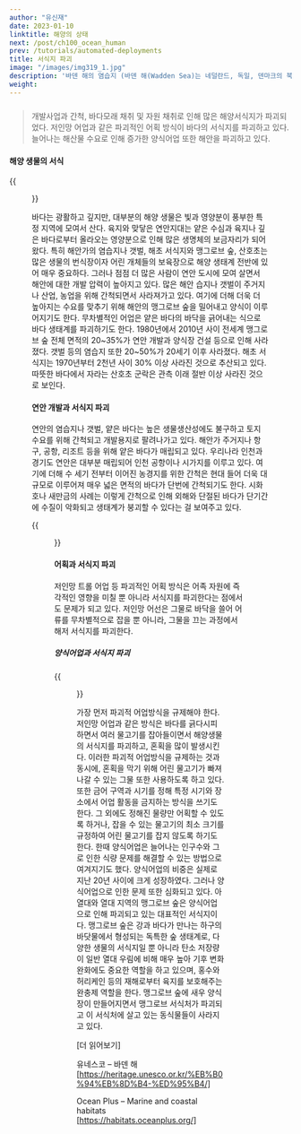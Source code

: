 ```yaml
---
author: "유신재"
date: 2023-01-10
linktitle: 해양의 상태
next: /post/ch100_ocean_human
prev: /tutorials/automated-deployments
title: 서식지 파괴
image: "/images/img319_1.jpg"
description: '바덴 해의 염습지 (바덴 해(Wadden Sea)는 네덜란드, 독일, 덴마크의 북해 연안을 따라 펼쳐진 얕은 바다로, 염습지와 갯벌, 사구, 모래사장이 다양하게 펼쳐져 있다. 바덴 해는 우리나라 서해 갯벌, 북미 동부 연안, 아마존 유역 연안과 함께 세계적으로 가장 잘 발달된 갯벌 지역이다. 바덴 해는 다양한 종들이 서식하고 있어 생물생산성이 전 세계에서 가장 높은 곳 중 하나이다. 염습지에는 2,300종의 생물이, 바다와 민물이 만나는 기수역에는 2,700종 이상의 생물이 서식하고 있다. 바다 생물을 넘어 매년 천만 마리가 넘는 철새에게도 주요 도래지가 되고 있다. 바덴 해는 보호 구역으로 지정되어 보호받고 있으며, 유네스코 세계자연유산으로도 지정되었다) 출처: Shutterstock'
weight: 
---
```


#####

> 개발사업과 간척, 바다모래 채취 및 자원 채취로 인해 많은 해양서식지가 파괴되었다. 
> 저인망 어업과 같은 파괴적인 어획 방식이 바다의 서식지를 파괴하고 있다.
> 늘어나는 해산물 수요로 인해 증가한 양식어업 또한 해안을 파괴하고 있다.


#### 해양 생물의 서식

{{<figure src="/images/img319_2.jpg" caption="카리브 해 망그로브 숲의 모습. 망그로브 숲은 많은 해양생물의 산란장이자 보육장 역할을 한다.출처: Shutterstock">}}


바다는 광활하고 깊지만, 대부분의 해양 생물은 빛과 영양분이 풍부한 특정 지역에 모여서 산다. 육지와 맞닿은 연안지대는 얕은 수심과 육지나 깊은 바다로부터 올라오는 영양분으로 인해 많은 생명체의 보금자리가 되어왔다. 특히 해안가의 염습지나 갯벌, 해초 서식지와 맹그로브 숲, 산호초는 많은 생물의 번식장이자 어린 개체들의 보육장으로 해양 생태계 전반에 있어 매우 중요하다.
그러나 점점 더 많은 사람이 연안 도시에 모여 살면서 해안에 대한 개발 압력이 높아지고 있다. 많은 해안 습지나 갯벌이 주거지나 산업, 농업을 위해 간척되면서 사라져가고 있다. 여기에 더해 더욱 더 높아지는 수요를 맞추기 위해 해안의 맹그로브 숲을 밀어내고 양식이 이루어지기도 한다. 무차별적인 어업은 얕은 바다의 바닥을 긁어내는 식으로 바다 생태계를 파괴하기도 한다.
1980년에서 2010년 사이 전세계 맹그로브 숲 전체 면적의 20~35%가 연안 개발과 양식장 건설 등으로 인해 사라졌다. 갯벌 등의 염습지 또한 20~50%가 20세기 이후 사라졌다. 해초 서식지는 1970년부터 2천년 사이 30% 이상 사라진 것으로 추산되고 있다. 따뜻한 바다에서 자라는 산호초 군락은 관측 이래 절반 이상 사라진 것으로 보인다.  


#### 연안 개발과 서식지 파괴

연안의 염습지나 갯벌, 얕은 바다는 높은 생물생산성에도 불구하고 토지 수요를 위해 간척되고 개발용지로 팔려나가고 있다. 해안가 주거지나 항구, 공항, 리조트 등을 위해 얕은 바다가 매립되고 있다. 우리나라 인천과 경기도 연안은 대부분 매립되어 인천 공항이나 시가지를 이루고 있다.
여기에 더해 수 세기 전부터 이어진 농경지를 위한 간척은 현대 들어 더욱 대규모로 이루어져 매우 넓은 면적의 바다가 단번에 간척되기도 한다. 시화호나 새만금의 사례는 이렇게 간척으로 인해 외해와 단절된 바다가 단기간에 수질이 악화되고 생태계가 붕괴할 수 있다는 걸 보여주고 있다. 

{{<figure src="/images/img319_3.jpg" caption="1994년 물막이 공사가 이루어진 후 시화호는 외해와 단절되었다. 이후 단 2년 만에 시화호 수질은 심각한 상태가 되었다. 인공위성 사진 상으로도 외해와 시화호 사이의 물빛 차이를 확인할 수 있다.">}}

#### 어획과 서식지 파괴

저인망 트롤 어업 등 파괴적인 어획 방식은 어족 자원에 즉각적인 영향을 미칠 뿐 아니라 서식지를 파괴한다는 점에서도 문제가 되고 있다. 저인망 어선은 그물로 바닥을 쓸어 어류를 무차별적으로 잡을 뿐 아니라, 그물을 끄는 과정에서 해저 서식지를 파괴한다.


##### 양식어업과 서식지 파괴

{{<figure src="/images/img319_4.jpg" caption="베트남 남부 끼엔장의 첨단기술 새우 양식장 전경. 새우 수요가 급증하면서 동남아시아와 남미 등지의 망그로브 숲과 해안 저습지 등이 새우 양식장으로 개발되면서 서식지가 파괴되고 있다. 출처 shutterstock">}}

가장 먼저 파괴적 어업방식을 규제해야 한다. 저인망 어업과 같은 방식은 바다를 긁다시피 하면서 여러 물고기를 잡아들이면서 해양생물의 서식지를 파괴하고, 혼획을 많이 발생시킨다. 이러한 파괴적 어업방식을 규제하는 것과 동시에, 혼획을 막기 위해 어린 물고기가 빠져 나갈 수 있는 그물 또한 사용하도록 하고 있다. 또한 금어 구역과 시기를 정해 특정 시기와 장소에서 어업 활동을 금지하는 방식을 쓰기도 한다. 그 외에도 정해진 물량만 어획할 수 있도록 하거나, 잡을 수 있는 물고기의 최소 크기를 규정하여 어린 물고기를 잡지 않도록 하기도 한다.
한때 양식어업은 늘어나는 인구수와 그로 인한 식량 문제를 해결할 수 있는 방법으로 여겨지기도 했다. 양식어업의 비중은 실제로 지난 20년 사이에 크게 성장하였다. 그러나 양식어업으로 인한 문제 또한 심화되고 있다. 아열대와 열대 지역의 맹그로브 숲은 양식어업으로 인해 파괴되고 있는 대표적인 서식지이다. 맹그로브 숲은 강과 바다가 만나는 하구의 바닷물에서 형성되는 독특한 숲 생태계로, 다양한 생물의 서식지일 뿐 아니라 탄소 저장량이 일반 열대 우림에 비해 매우 높아 기후 변화 완화에도 중요한 역할을 하고 있으며, 홍수와 허리케인 등의 재해로부터 육지를 보호해주는 완충제 역할을 한다. 맹그로브 숲에 새우 양식장이 만들어지면서 맹그로브 서식처가 파괴되고 이 서식처에 살고 있는 동식물들이 사라지고 있다. 


[더 읽어보기]

유네스코 – 바덴 해 [https://heritage.unesco.or.kr/%EB%B0%94%EB%8D%B4-%ED%95%B4/]

Ocean Plus – Marine and coastal habitats [https://habitats.oceanplus.org/]
